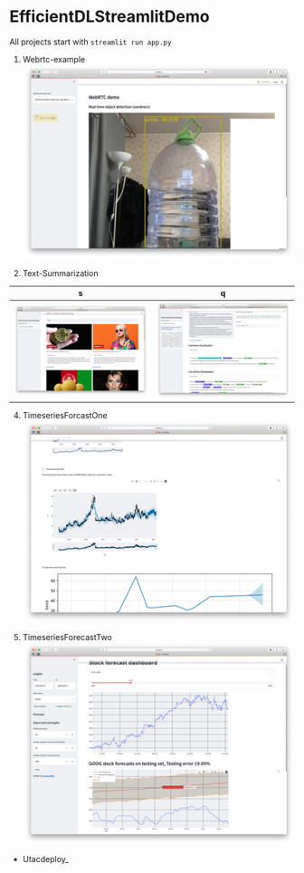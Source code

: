 # EfficientDLStreamlitDemo

All projects start with `streamlit run app.py`

1. Webrtc-example ![](imgages/web_rtc.png)

2. Text-Summarization

|   s|     q |
|----| ---- |
| ![](imgages/text_summarixation_one.png) | ![](imgages/text_summarixation_two.png) |

4. TimeseriesForcastOne ![](imgages/timeseries_forecast_one.png)

5. TimeseriesForecastTwo  ![](imgages/timeseries_forecast_two.png)


* Utacdeploy_